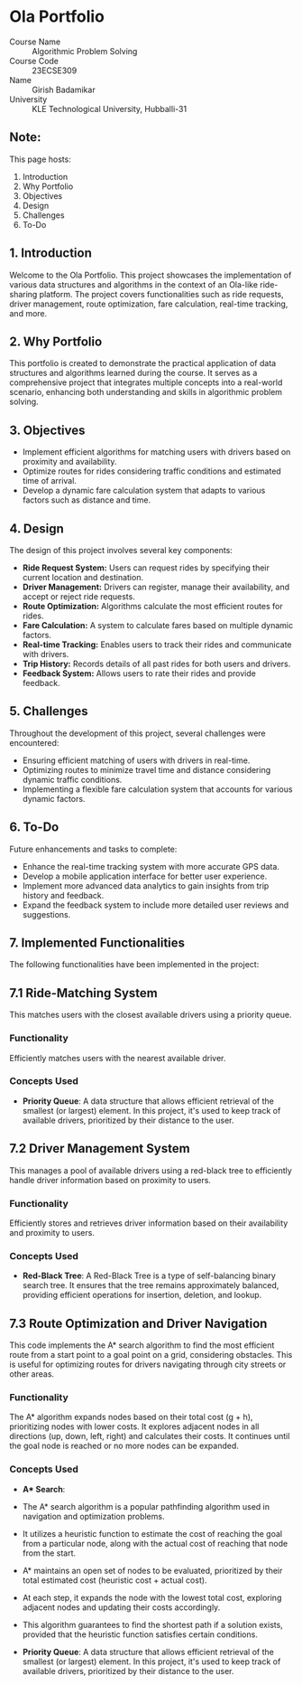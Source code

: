 # Ola Portfolio

<dl>
<dt>Course Name</dt>
<dd>Algorithmic Problem Solving</dd>
<dt>Course Code</dt>
<dd>23ECSE309</dd>
<dt>Name</dt>
<dd>Girish Badamikar</dd>
<dt>University</dt>
<dd>KLE Technological University, Hubballi-31</dd>
</dl>

## Note:
This page hosts:

1. Introduction
2. Why Portfolio
3. Objectives
4. Design
5. Challenges
6. To-Do

## 1. Introduction
Welcome to the Ola Portfolio. This project showcases the implementation of various data structures and algorithms in the context of an Ola-like ride-sharing platform. The project covers functionalities such as ride requests, driver management, route optimization, fare calculation, real-time tracking, and more.

## 2. Why Portfolio
This portfolio is created to demonstrate the practical application of data structures and algorithms learned during the course. It serves as a comprehensive project that integrates multiple concepts into a real-world scenario, enhancing both understanding and skills in algorithmic problem solving.

## 3. Objectives
- Implement efficient algorithms for matching users with drivers based on proximity and availability.
- Optimize routes for rides considering traffic conditions and estimated time of arrival.
- Develop a dynamic fare calculation system that adapts to various factors such as distance and time.

## 4. Design
The design of this project involves several key components:
- **Ride Request System:** Users can request rides by specifying their current location and destination.
- **Driver Management:** Drivers can register, manage their availability, and accept or reject ride requests.
- **Route Optimization:** Algorithms calculate the most efficient routes for rides.
- **Fare Calculation:** A system to calculate fares based on multiple dynamic factors.
- **Real-time Tracking:** Enables users to track their rides and communicate with drivers.
- **Trip History:** Records details of all past rides for both users and drivers.
- **Feedback System:** Allows users to rate their rides and provide feedback.

## 5. Challenges
Throughout the development of this project, several challenges were encountered:
- Ensuring efficient matching of users with drivers in real-time.
- Optimizing routes to minimize travel time and distance considering dynamic traffic conditions.
- Implementing a flexible fare calculation system that accounts for various dynamic factors.


## 6. To-Do
Future enhancements and tasks to complete:
- Enhance the real-time tracking system with more accurate GPS data.
- Develop a mobile application interface for better user experience.
- Implement more advanced data analytics to gain insights from trip history and feedback.
- Expand the feedback system to include more detailed user reviews and suggestions.

## 7. Implemented Functionalities
The following functionalities have been implemented in the project:

## 7.1 Ride-Matching System

This matches users with the closest available drivers using a priority queue.

### Functionality

Efficiently matches users with the nearest available driver.

### Concepts Used

- **Priority Queue**: A data structure that allows efficient retrieval of the smallest (or largest) element. In this project, it's used to keep track of available drivers, prioritized by their distance to the user.

## 7.2 Driver Management System

This manages a pool of available drivers using a red-black tree to efficiently handle driver information based on proximity to users.

### Functionality

Efficiently stores and retrieves driver information based on their availability and proximity to users.

### Concepts Used

- **Red-Black Tree**: A Red-Black Tree is a type of self-balancing binary search tree. It ensures that the tree remains approximately balanced, providing efficient operations for insertion, deletion, and lookup.

## 7.3 Route Optimization and Driver Navigation

This code implements the A* search algorithm to find the most efficient route from a start point to a goal point on a grid, considering obstacles. This is useful for optimizing routes for drivers navigating through city streets or other areas.

### Functionality

The A* algorithm expands nodes based on their total cost (g + h), prioritizing nodes with lower costs. It explores adjacent nodes in all directions (up, down, left, right) and calculates their costs. It continues until the goal node is reached or no more nodes can be expanded.

### Concepts Used 

- **A\* Search**:
- The A* search algorithm is a popular pathfinding algorithm used in navigation and optimization problems.
- It utilizes a heuristic function to estimate the cost of reaching the goal from a particular node, along with the actual cost of reaching that node from the start.
- A* maintains an open set of nodes to be evaluated, prioritized by their total estimated cost (heuristic cost + actual cost).
- At each step, it expands the node with the lowest total cost, exploring adjacent nodes and updating their costs accordingly.
- This algorithm guarantees to find the shortest path if a solution exists, provided that the heuristic function satisfies certain conditions.

- **Priority Queue**: A data structure that allows efficient retrieval of the smallest (or largest) element. In this project, it's used to keep track of available drivers, prioritized by their distance to the user.

